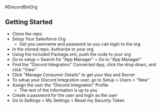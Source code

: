 #DiscordBotOrg

## Getting Started
* Clone the repo
* Setup Your Salesforce Org
  * Get you username and password so you can login to the org
* In the cloned repo, Authorize to your org
* Using the included Package.xml, push the code to your org
* Go to setup > Search for "App Manager" > Go to "App Manager"
* Find the "Discord Integration" Connected App, click the drop down, and click "View"
* Click "Manage Consumer Details" to get your Key and Secret
* To setup your Discord Integration user, go to Setup > Users > "New"
* Assign the user the "Discord Integration" Profile
  * The rest of the information is up to you
* Create a password for the user and login as the user
* Go to Settings > My Settings > Reset my Security Token
